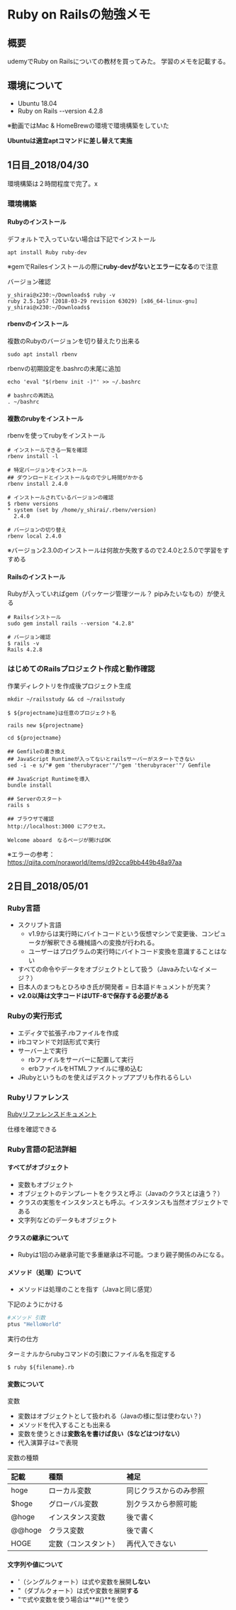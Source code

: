 # Ruby on Railsの勉強メモ

## 概要

udemyでRuby on Railsについての教材を買ってみた。
学習のメモを記載する。

## 環境について

- Ubuntu 18.04
- Ruby on Rails --version 4.2.8

※動画ではMac & HomeBrewの環境で環境構築をしていた

**Ubuntuは適宜aptコマンドに差し替えて実施**

## 1日目_2018/04/30

環境構築は２時間程度で完了。x

### 環境構築

#### Rubyのインストール

デフォルトで入っていない場合は下記でインストール

```
apt install Ruby ruby-dev
```

※gemでRailesインストールの際に**ruby-devがないとエラーになる**ので注意

バージョン確認

```
y_shirai@x230:~/Downloads$ ruby -v
ruby 2.5.1p57 (2018-03-29 revision 63029) [x86_64-linux-gnu]
y_shirai@x230:~/Downloads$
```

#### rbenvのインストール

複数のRubyのバージョンを切り替えたり出来る

```
sudo apt install rbenv
```

rbenvの初期設定を.bashrcの末尾に追加

```
echo 'eval "$(rbenv init -)"' >> ~/.bashrc

# bashrcの再読込
. ~/bashrc
```

#### 複数のrubyをインストール

rbenvを使ってrubyをインストール

```
# インストールできる一覧を確認
rbenv install -l

# 特定バージョンをインストール
## ダウンロードとインストールなので少し時間がかかる
rbenv install 2.4.0

# インストールされているバージョンの確認
$ rbenv versions
* system (set by /home/y_shirai/.rbenv/version)
  2.4.0

# バージョンの切り替え
rbenv local 2.4.0

```

※バージョン2.3.0のインストールは何故か失敗するので2.4.0と2.5.0で学習をすすめる

#### Railsのインストール

Rubyが入っていればgem（パッケージ管理ツール？ pipみたいなもの）が使える

```
# Railsインストール
sudo gem install rails --version "4.2.8"

# バージョン確認
$ rails -v
Rails 4.2.8

```

### はじめてのRailsプロジェクト作成と動作確認

作業ディレクトリを作成後プロジェクト生成

```
mkdir ~/railsstudy && cd ~/railsstudy

$ ${projectname}は任意のプロジェクト名

rails new ${projectname}

cd ${projectname}

## Gemfileの書き換え
## JavaScript Runtimeが入ってないとrailsサーバーがスタートできない
sed -i -e s/"# gem 'therubyracer'"/"gem 'therubyracer'"/ Gemfile

## JavaScript Runtimeを導入
bundle install

## Serverのスタート
rails s

## ブラウザで確認
http://localhost:3000 にアクセス。

Welcome aboard　なるページが開けばOK

```

※エラーの参考： https://qiita.com/noraworld/items/d92cca9bb449b48a97aa

## 2日目_2018/05/01

### Ruby言語

- スクリプト言語
  - v1.9からは実行時にバイトコードという仮想マシンで変更後、コンピュータが解釈できる機械語への変換が行われる。
  - ユーザーはプログラムの実行時にバイトコード変換を意識することはない
- すべての命令やデータをオブジェクトとして扱う（Javaみたいなイメージ？）
- 日本人のまつもとひろゆき氏が開発者 = 日本語ドキュメントが充実？
- **v2.0以降は文字コードはUTF-8で保存する必要がある**

### Rubyの実行形式

- エディタで拡張子.rbファイルを作成
- irbコマンドで対話形式で実行
- サーバー上で実行
  - rbファイルをサーバーに配置して実行
  - erbファイルをHTMLファイルに埋め込む
- JRubyというものを使えばデスクトップアプリも作れるらしい

### Rubyリファレンス

[Rubyリファレンスドキュメント](https://www.ruby-lang.org/ja/documentation/)

仕様を確認できる

### Ruby言語の記法詳細

#### すべてがオブジェクト

- 変数もオブジェクト
- オブジェクトのテンプレートをクラスと呼ぶ（Javaのクラスとは違う？）
- クラスの実態をインスタンスとも呼ぶ。インスタンスも当然オブジェクトである
- 文字列などのデータもオブジェクト

#### クラスの継承について

- Rubyは1回のみ継承可能で多重継承は不可能。つまり親子関係のみになる。

#### メソッド（処理）について

- メソッドは処理のことを指す（Javaと同じ感覚）

下記のようにかける

```Ruby
#メソッド 引数
ptus "HelloWorld"
```

実行の仕方

ターミナルからrubyコマンドの引数にファイル名を指定する

```
$ ruby ${filename}.rb
```

#### 変数について

変数

- 変数はオブジェクトとして扱われる（Javaの様に型は使わない？)
- メソッドを代入することも出来る
- 変数を使うときは**変数名を書けば良い（$などはつけない）**
- 代入演算子は=で表現

変数の種類

|記載|種類|補足|
|:---|:---|:---|
|hoge|ローカル変数|同じクラスからのみ参照|
|$hoge|グローバル変数|別クラスから参照可能|
|@hoge|インスタンス変数|後で書く|
|@@hoge|クラス変数|後で書く|
|HOGE|定数（コンスタント）|再代入できない|

#### 文字列や値について

- '（シングルクォート）は式や変数を展開**しない**
- "（ダブルクォート）は式や変数を展開**する**
- "で式や変数を使う場合は**#{}**を使う
